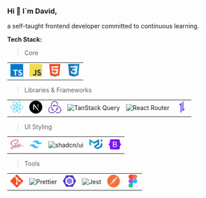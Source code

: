 ### Hi 👋 I`m David,

a self-taught frontend developer committed to continuous learning.

**Tech Stack:**

> Core

<table>
  <tr>
    <td><img width="30" src="https://raw.githubusercontent.com/devicons/devicon/refs/heads/master/icons/typescript/typescript-original.svg" alt="TypeScript" title="TypeScript"/></td>
    <td><img width="30" src="https://raw.githubusercontent.com/devicons/devicon/refs/heads/master/icons/javascript/javascript-original.svg" alt="JavaScript" title="JavaScript"/></td>
    <td><img width="30" src="https://raw.githubusercontent.com/devicons/devicon/refs/heads/master/icons/html5/html5-original.svg" alt="HTML" title="HTML"/></td>
    <td><img width="30" src="https://raw.githubusercontent.com/devicons/devicon/refs/heads/master/icons/css3/css3-original.svg" alt="CSS" title="CSS"/></td>
  </tr>
</table>

> Libraries & Frameworks

<table>
  <tr>
    <td><img width="30" src="https://raw.githubusercontent.com/devicons/devicon/refs/heads/master/icons/react/react-original.svg" alt="React" title="React"/></td>
    <td><img width="30" src="https://raw.githubusercontent.com/devicons/devicon/refs/heads/master/icons/nextjs/nextjs-original.svg" alt="Next.js" title="Next.js"/></td>
    <td><img width="30" src="https://raw.githubusercontent.com/devicons/devicon/refs/heads/master/icons/redux/redux-original.svg" alt="Redux" title="Redux"/></td>
    <td><img width="30" src="https://raw.githubusercontent.com/xandemon/developer-icons/refs/heads/main/icons/react-query.svg" alt="TanStack Query" title="TanStack Query"/></td>
    <td><img width="30" src="https://raw.githubusercontent.com/xandemon/developer-icons/refs/heads/main/icons/reactrouter.svg" alt="React Router" title="React Router"/></td>
    <td><img width="30" src="https://raw.githubusercontent.com/devicons/devicon/refs/heads/master/icons/axios/axios-plain.svg" alt="Axios" title="Axios"/></td>
  </tr>
</table>

> UI Styling

<table>
  <tr>
    <td><img width="30" src="https://raw.githubusercontent.com/devicons/devicon/refs/heads/master/icons/sass/sass-original.svg" alt="Sass" title="Sass"/></td>
    <td><img width="30" src="https://raw.githubusercontent.com/devicons/devicon/refs/heads/master/icons/tailwindcss/tailwindcss-original.svg" alt="TailwindCSS" title="TailwindCSS"/></td>
    <td><img width="30" src="https://raw.githubusercontent.com/xandemon/developer-icons/refs/heads/main/icons/shadcnui.svg" alt="shadcn/ui" title="shadcn/ui"/></td>
    <td><img width="30" src="https://raw.githubusercontent.com/devicons/devicon/refs/heads/master/icons/materialui/materialui-original.svg" alt="Material UI" title="Material UI"/></td>
    <td><img width="30" src="https://raw.githubusercontent.com/devicons/devicon/refs/heads/master/icons/bootstrap/bootstrap-original.svg" alt="Bootstrap" title="Bootstrap"/></td>
  </tr>
</table>

> Tools

<table>
  <tr>
    <td><img width="30" src="https://raw.githubusercontent.com/devicons/devicon/refs/heads/master/icons/git/git-original.svg" alt="Git" title="Git"/></td>
    <td><img width="30" src="https://raw.githubusercontent.com/xandemon/developer-icons/refs/heads/main/icons/prettier.svg" alt="Prettier" title="Prettier"/></td>
    <td><img width="30" src="https://raw.githubusercontent.com/devicons/devicon/refs/heads/master/icons/eslint/eslint-original.svg" alt="ESLint" title="ESLint"/></td>
    <td><img width="30" src="https://raw.githubusercontent.com/xandemon/developer-icons/refs/heads/main/icons/jest.svg" alt="Jest" title="Jest"/></td>
    <td><img width="30" src="https://raw.githubusercontent.com/devicons/devicon/refs/heads/master/icons/postman/postman-original.svg" alt="Postman" title="Postman"/></td>
    <td><img width="30" src="https://raw.githubusercontent.com/devicons/devicon/refs/heads/master/icons/figma/figma-original.svg" alt="Figma" title="Figma"/></td>
  </tr>
</table>
